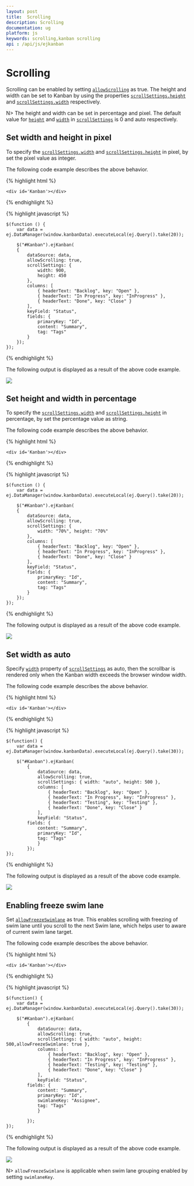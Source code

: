 ```yaml
---
layout: post
title:  Scrolling
description: Scrolling
documentation: ug
platform: js
keywords: scrolling,kanban scrolling
api : /api/js/ejkanban
---
```


# Scrolling

Scrolling can be enabled by setting [`allowScrolling`](https://help.syncfusion.com/api/js/ejkanban#members:allowscrolling) as true. The height and width can be set to Kanban by using the properties [`scrollSettings.height`](https://help.syncfusion.com/api/js/ejkanban#members:scrollsettings-height) and [`scrollSettings.width`](https://help.syncfusion.com/api/js/ejkanban#members:scrollsettings-width) respectively.

N> The height and width can be set in percentage and pixel. The default value for [`height`](https://help.syncfusion.com/api/js/ejkanban#members:scrollsettings-height) and [`width`](https://help.syncfusion.com/api/js/ejkanban#members:scrollsettings-width) in [`scrollSettings`](https://help.syncfusion.com/api/js/ejkanban#members:scrollsettings) is 0 and auto respectively.

## Set width and height in pixel

To specify the [`scrollSettings.width`](https://help.syncfusion.com/api/js/ejkanban#members:scrollsettings-width) and [`scrollSettings.height`](https://help.syncfusion.com/api/js/ejkanban#members:scrollsettings-height) in pixel, by set the pixel value as integer.

The following code example describes the above behavior.

{% highlight html %}

    <div id='Kanban'></div>

{% endhighlight %}

{% highlight javascript %}

    $(function () {
        var data = ej.DataManager(window.kanbanData).executeLocal(ej.Query().take(20));
    
        $("#Kanban").ejKanban(
        {
            dataSource: data,
            allowScrolling: true,
            scrollSettings: {
                width: 900,
                height: 450
            },
            columns: [
                { headerText: "Backlog", key: "Open" },
                { headerText: "In Progress", key: "InProgress" },
                { headerText: "Done", key: "Close" }
            ],
            keyField: "Status",
            fields: {
                primaryKey: "Id",
                content: "Summary",
                tag: "Tags"
            }
        });
    });

{% endhighlight %}

The following output is displayed as a result of the above code example.

![](Scrolling_images/scroll_img1.png)

## Set height and width in percentage

To specify the [`scrollSettings.width`](https://help.syncfusion.com/api/js/ejkanban#members:scrollsettings-width) and [`scrollSettings.height`](https://help.syncfusion.com/api/js/ejkanban#members:scrollsettings-height) in percentage, by set the percentage value as string.

The following code example describes the above behavior.


{% highlight html %}

    <div id='Kanban'></div>

{% endhighlight %}

{% highlight javascript %}

    $(function () {
        var data = ej.DataManager(window.kanbanData).executeLocal(ej.Query().take(20));
    
        $("#Kanban").ejKanban(
        {
            dataSource: data,
            allowScrolling: true,
            scrollSettings: {
                width: "70%", height: "70%"
            },
            columns: [
                { headerText: "Backlog", key: "Open" },
                { headerText: "In Progress", key: "InProgress" },
                { headerText: "Done", key: "Close" }
            ],
            keyField: "Status",
            fields: {
                primaryKey: "Id",
                content: "Summary",
                tag: "Tags"
            }
        });
    });

{% endhighlight %}


The following output is displayed as a result of the above code example.

![](Scrolling_images/scroll_img2.png)

## Set width as auto

Specify [`width`](https://help.syncfusion.com/api/js/ejkanban#members:scrollsettings-width) property of [`scrollSettings`](https://help.syncfusion.com/api/js/ejkanban#members:scrollsettings) as auto, then the scrollbar is rendered only when the Kanban width exceeds the browser window width.

The following code example describes the above behavior.

{% highlight html %}

    <div id='Kanban'></div>

{% endhighlight %}

{% highlight javascript %}

    $(function() {
        var data = ej.DataManager(window.kanbanData).executeLocal(ej.Query().take(30));
    
        $("#Kanban").ejKanban(
            {
                dataSource: data,
                allowScrolling: true,
                scrollSettings: { width: "auto", height: 500 },
                columns: [
                    { headerText: "Backlog", key: "Open" },
                    { headerText: "In Progress", key: "InProgress" },
                    { headerText: "Testing", key: "Testing" },
                    { headerText: "Done", key: "Close" }
                ],                                                           			
                keyField: "Status",					
            fields: {
                content: "Summary",
                primaryKey: "Id",
                tag: "Tags"
                }
            });
    });

{% endhighlight %}

The following output is displayed as a result of the above code example.

![](Scrolling_images/scroll_img3.png)

## Enabling freeze swim lane

Set [`allowFreezeSwimlane`](https://help.syncfusion.com/api/js/ejkanban#members:scrollsettings-allowfreezeswimlane) as true. This enables scrolling with freezing of swim lane until you scroll to the next Swim lane, which helps user to aware of current swim lane target.

The following code example describes the above behavior.

{% highlight html %}

    <div id='Kanban'></div>

{% endhighlight %}

{% highlight javascript %}

    $(function() {
        var data = ej.DataManager(window.kanbanData).executeLocal(ej.Query().take(30));
        
        $("#Kanban").ejKanban(
            {
                dataSource: data,
                allowScrolling: true,
                scrollSettings: { width: "auto", height: 500,allowFreezeSwimlane: true },
                columns: [
                    { headerText: "Backlog", key: "Open" },
                    { headerText: "In Progress", key: "InProgress" },
                    { headerText: "Testing", key: "Testing" },
                    { headerText: "Done", key: "Close" }
                ],                                                           			
                keyField: "Status",					
            fields: {
                content: "Summary",
                primaryKey: "Id",
                swimlaneKey: "Assignee",
                tag: "Tags"
                }

            });
    });

{% endhighlight %}

The following output is displayed as a result of the above code example.

![](Scrolling_images/scroll_img4.png)

N> `allowFreezeSwimlane` is applicable when swim lane grouping enabled by setting `swimlaneKey`.

